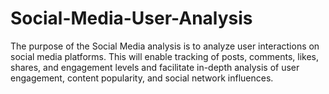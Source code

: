 # Social-Media-User-Analysis
The purpose of the Social Media analysis is to analyze user interactions on social media platforms. This will enable tracking of posts, comments, likes, shares, and engagement levels and facilitate in-depth analysis of user engagement, content popularity, and social network influences.
